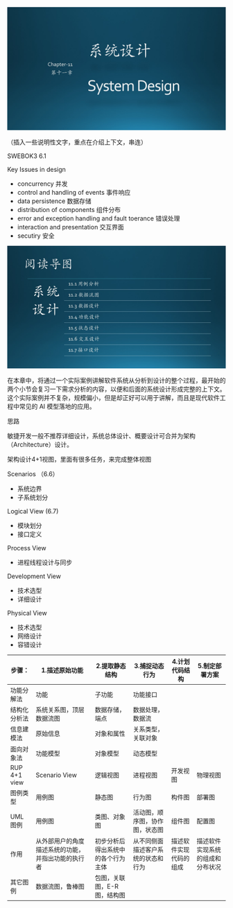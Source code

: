

<img src="img/Slide1.JPG"/>


（插入一些说明性文字，重点在介绍上下文，串连）


SWEBOK3 6.1


Key Issues in design
- concurrency 并发
- control and handling of events 事件响应
- data persistence 数据存储
- distribution of components 组件分布
- error and exception handling and fault toerance 错误处理
- interaction and presentation 交互界面
- secutiry 安全


<img src="img/Slide2.JPG"/>



在本章中，将通过一个实际案例讲解软件系统从分析到设计的整个过程，最开始的两个小节会复习一下需求分析的内容，以便和后面的系统设计形成完整的上下文。这个实际案例并不复杂，规模偏小，但是却正好可以用于讲解，而且是现代软件工程中常见的 AI 模型落地的应用。

思路

敏捷开发一般不推荐详细设计，系统总体设计、概要设计可合并为架构（Architecture）设计。

架构设计4+1视图，里面有很多任务，来完成整体视图

Scenarios
（6.6）
- 系统边界
- 子系统划分

Logical View
(6.7)
- 模块划分
- 接口定义

Process View
- 进程线程设计与同步

Development View
- 技术选型
- 详细设计

Physical View
- 技术选型
- 网络设计
- 容错设计


|步骤：|1.描述原始功能|2.提取静态结构|3.捕捉动态行为|4.计划代码结构|5.制定部署方案|
|--|--|--|--|--|--|
|功能分解法|功能|子功能|功能接口|
|结构化分析法|系统关系图，顶层数据流图|数据存储，端点|数据处理，数据流|
|信息建模法|原始信息|对象和属性|关系类型，关联对象|
|面向对象法|功能模型|对象模型|动态模型|
|RUP 4+1 view|Scenario View|逻辑视图|进程视图|开发视图|物理视图|
|图例类型|用例图|静态图|行为图|构件图|部署图|
|UML图例|用例图|类图、对象图|活动图，顺序图，协作图，状态图|组件图|配置图|
|作用|从外部用户的角度描述系统的功能，并指出功能的执行者|初步分析后得出系统中的各个行为主体|从不同侧面描述客户系统的状态和行为|描述软件实现代码的组成|描述软件实现系统的组成和分布状况||
|其它图例|数据流图，鲁棒图|包图，关联图，E-R图，结构图|



